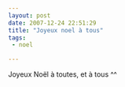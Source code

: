 ```yaml
---
layout: post
date: 2007-12-24 22:51:29
title: "Joyeux noel à tous"
tags:
 - noel

---
```



Joyeux Noël à toutes, et à tous ^^
